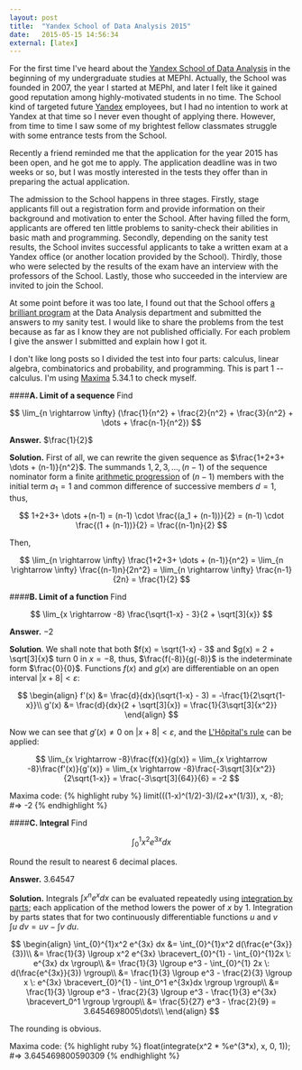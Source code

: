 ```yaml
---
layout: post
title:  "Yandex School of Data Analysis 2015"
date:   2015-05-15 14:56:34
external: [latex]
---
```


For the first time I've heard about the [Yandex School of Data Analysis](http://yandexdataschool.com/about) in the beginning of my undergraduate studies at MEPhI. Actually, the School was founded in 2007, the year I started at MEPhI, and later I felt like it gained good reputation among highly-motivated students in no time. The School kind of targeted future [Yandex](http://yandex.ru) employees, but I had no intention to work at Yandex at that time so I never even thought of applying there. However, from time to time I saw some of my brightest fellow classmates struggle with some entrance tests from the School.

Recently a friend reminded me that the application for the year 2015 has been open, and he got me to apply. The application deadline was in two weeks or so, but I was mostly interested in the tests they offer than in preparing the actual application.

The admission to the School happens in three stages. Firstly, stage applicants fill out a registration form and provide information on their background and motivation to enter the School. After having filled the form, applicants are offered ten little problems to sanity-check their abilities in basic math and programming. Secondly, depending on the sanity test results, the School invites successful applicants to take a written exam at a Yandex office (or another location provided by the School). Thirdly, those who were selected by the results of the exam have an interview with the professors of the School. Lastly, those who succeeded in the interview are invited to join the School.

At some point before it was too late, I found out that the School offers [a brilliant program](http://yandexdataschool.com/edu-process) at the Data Analysis department and submitted the answers to my sanity test. I would like to share the problems from the test because as far as I know they are not published officially. For each problem I give the answer I submitted and explain how I got it.

I don't like long posts so I divided the test into four parts: calculus, linear algebra, combinatorics and probability, and programming. This is part 1 -- calculus. I'm using [Maxima](http://maxima.sourceforge.net) 5.34.1 to check myself.

<!--more-->

####__A. Limit of a sequence__
Find

$$
\lim_{n \rightarrow \infty} (\frac{1}{n^2} + \frac{2}{n^2} + \frac{3}{n^2} + \dots + \frac{n-1}{n^2})
$$

__Answer.__  $\frac{1}{2}$

__Solution.__  First of all, we can rewrite the given sequence as $\frac{1+2+3+ \dots + (n-1)}{n^2}$. The summands $1, 2, 3, \dots, (n-1)$ of the sequence nominator form a finite <a href="http://en.wikipedia.org/wiki/Arithmetic_progression">arithmetic progression</a> of $(n-1)$ members with the initial term $a_1 = 1$ and common difference of successive members $d = 1$, thus,

$$
1+2+3+ \dots +(n-1) = (n-1) \cdot \frac{(a_1 + (n-1))}{2} = (n-1) \cdot \frac{(1 + (n-1))}{2} = \frac{(n-1)n}{2}
$$

Then,

$$
\lim_{n \rightarrow \infty} \frac{1+2+3+ \dots + (n-1)}{n^2} = \lim_{n \rightarrow \infty} \frac{(n-1)n}{2n^2} = \lim_{n \rightarrow \infty} \frac{n-1}{2n} = \frac{1}{2}
$$


####__B. Limit of a function__
Find

$$
\lim_{x \rightarrow -8} \frac{\sqrt{1-x} - 3}{2 + \sqrt[3]{x}}
$$

__Answer.__  $-2$

__Solution__.  We shall note that both $f(x) = \sqrt{1-x} - 3$ and $g(x) = 2 + \sqrt[3]{x}$ turn $0$ in $x=-8$, thus, $\frac{f(-8)}{g(-8)}$ is the indeterminate form $\frac{0}{0}$. Functions $f(x)$ and $g(x)$ are differentiable on an open interval $|x + 8| < \varepsilon$:

$$
\begin{align}
f'(x) &= \frac{d}{dx}(\sqrt{1-x} - 3) = -\frac{1}{2\sqrt{1-x}}\\
g'(x) &= \frac{d}{dx}(2 + \sqrt[3]{x}) = \frac{1}{3\sqrt[3]{x^2}}
\end{align}
$$

Now we can see that $g'(x) \ne 0$ on $|x + 8| < \varepsilon$, and the <a href="http://en.wikipedia.org/wiki/L%27Hôpital%27s_rule">L'Hôpital's rule</a> can be applied:

$$
\lim_{x \rightarrow -8}\frac{f(x)}{g(x)} = \lim_{x \rightarrow -8}\frac{f'(x)}{g'(x)} = \lim_{x \rightarrow -8}\frac{-3\sqrt[3]{x^2}}{2\sqrt{1-x}} = \frac{-3\sqrt[3]{64}}{6} = -2
$$

Maxima code:
{% highlight ruby %}
limit(((1-x)^(1/2)-3)/(2+x^(1/3)), x, -8);
#=> -2
{% endhighlight %}


####__C. Integral__
Find

$$
\int_{0}^{1}x^2 e^{3x} dx
$$

Round the result to nearest 6 decimal places.

__Answer.__  3.64547

__Solution.__  Integrals $\int x^n e^x dx$ can be evaluated repeatedly using <a href="https://en.wikipedia.org/wiki/Integration_by_parts">integration by parts</a>; each application of the method lowers the power of $x$ by 1. Integration by parts states that for two continuously differentiable functions $u$ and $v$ $\int u \: dv = uv - \int v \: du$.

$$
\begin{align}
\int_{0}^{1}x^2 e^{3x} dx &= \int_{0}^{1}x^2 d(\frac{e^{3x}}{3})\\
&= \frac{1}{3} \lgroup x^2 e^{3x} \bracevert_{0}^{1} - \int_{0}^{1}2x \: e^{3x} dx \rgroup\\
&= \frac{1}{3} \lgroup e^3 - \int_{0}^{1} 2x \: d(\frac{e^{3x}}{3}) \rgroup\\
&= \frac{1}{3} \lgroup e^3 - \frac{2}{3} \lgroup x \: e^{3x} \bracevert_{0}^{1} - \int_0^1 e^{3x}dx \rgroup \rgroup\\
&= \frac{1}{3} \lgroup e^3 - \frac{2}{3} \lgroup e^3 - \frac{1}{3} e^{3x} \bracevert_0^1 \rgroup \rgroup\\
&= \frac{5}{27} e^3 - \frac{2}{9} = 3.6454698005\dots\\
\end{align}
$$

The rounding is obvious.

Maxima code:
{% highlight ruby %}
float(integrate(x^2 * %e^(3*x), x, 0, 1));
#=> 3.645469800590309
{% endhighlight %}
